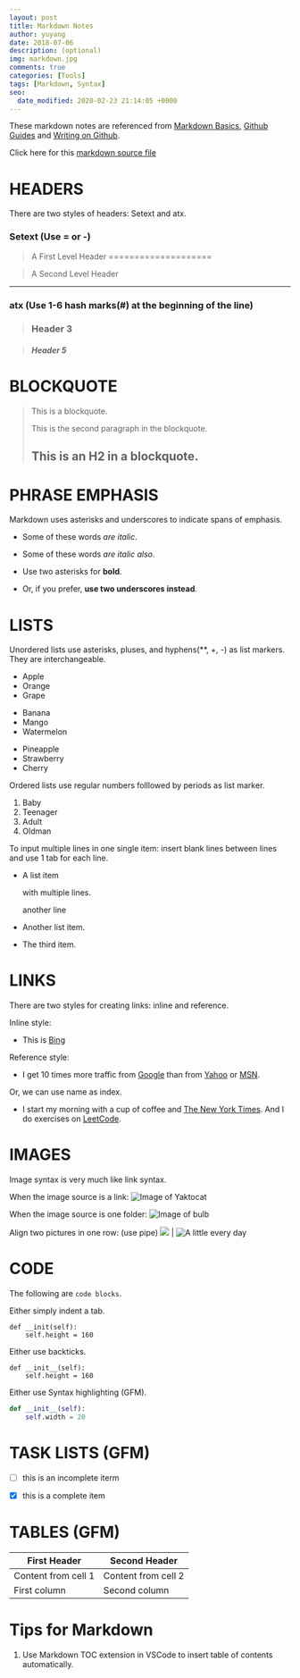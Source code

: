 ```yaml
---
layout: post
title: Markdown Notes
author: yuyang
date: 2018-07-06
description: (optional)
img: markdown.jpg
comments: true
categories: [Tools]
tags: [Markdown, Syntax]
seo:
  date_modified: 2020-02-23 21:14:05 +0000
---
```


These markdown notes are referenced from [Markdown Basics](https://daringfireball.net/projects/markdown/basics), [Github Guides](https://guides.github.com/features/mastering-markdown/) and [Writing on Github](https://help.github.com/categories/writing-on-github/).

Click here for this [markdown source file](https://raw.githubusercontent.com/yuyang-yy/yuyang-yy.github.io/master/_posts/2018-07-06-Markdown-Notes.markdown)

# HEADERS
There are two styles of headers: Setext and atx.

### Setext (Use = or -)

> A First Level Header
====================

> A Second Level Header
---------------------

### atx (Use 1-6 hash marks(#) at the beginning of the line)

> ### Header 3 

> ##### Header 5

# BLOCKQUOTE

> This is a blockquote.
>
> This is the second paragraph in the blockquote.
>
> ## This is an H2 in a blockquote.


# PHRASE EMPHASIS
Markdown uses asterisks and underscores to indicate spans of emphasis.

+   Some of these words *are italic*.

+   Some of these words _are italic also_.

+   Use two asterisks for **bold**.

+   Or, if you prefer, __use two underscores instead__.


# LISTS
Unordered lists use asterisks, pluses, and hyphens(**, +, -) as list markers. They are interchangeable.

*	Apple
* 	Orange
* 	Grape

+ 	Banana
+ 	Mango
+ 	Watermelon

- 	Pineapple
- 	Strawberry
- 	Cherry

Ordered lists use regular numbers folllowed by periods as list marker.

1. 	Baby
2. 	Teenager
3. 	Adult
4. 	Oldman

To input multiple lines in one single item: insert blank lines between lines and use 1 tab for each line.
* 	A list item

	with multiple lines.
	
	another line
	
*	Another list item.
*	The third item.

# LINKS

There are two styles for creating links: inline and reference.

Inline style:

*   This is [Bing](https://cn.bing.com)

Reference style:

*   I get 10 times more traffic from [Google][1] than from
    [Yahoo][2] or [MSN][3].

    [1]: http://google.com/        "Google"
    [2]: http://search.yahoo.com/  "Yahoo Search"
    [3]: http://search.msn.com/    "MSN Search"

Or, we can use name as index.
*   I start my morning with a cup of coffee and
    [The New York Times][NY Times]. And I do exercises on [LeetCode][LeetCode].

    [ny times]: http://www.nytimes.com/
    [LeetCode]: https://leetcode.com


# IMAGES

Image syntax is very much like link syntax.

When the image source is a link:
![Image of Yaktocat](https://octodex.github.com/images/yaktocat.png)

When the image source is one folder:
![Image of bulb](/assets/img/bulb.jpg)

Align two pictures in one row: (use pipe)
![](/assets/img/all-at-once.jpg) | ![A little every day](/assets/img/a-little-every-day.jpg)

# CODE

The following are `code blocks`.

Either simply indent a tab.

	def __init(self):
		self.height = 160

Either use backticks.
```
def __init__(self):
    self.height = 160
```

Either use Syntax highlighting (GFM).

```python
def __init__(self):
	self.width = 20
```

# TASK LISTS (GFM)
- [ ] this is an incomplete iterm
- [x] this is a complete item


# TABLES (GFM)

First Header | Second Header
------| ------
Content from cell 1 | Content from cell 2
First column | Second column


# Tips for Markdown
1. Use Markdown TOC extension in VSCode to insert table of contents automatically.
